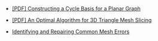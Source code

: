 - [[PDF] Constructing a Cycle Basis for a Planar Graph](https://www.geometrictools.com/Documentation/MinimalCycleBasis.pdf)

- [[PDF] An Optimal Algorithm for 3D Triangle Mesh Slicing](https://pdfs.semanticscholar.org/1eec/948b38058d7b87fe6257ee22070ccf28a598.pdf)

- [Identifying and Repairing Common Mesh Errors](https://www.simplify3d.com/support/articles/identifying-and-repairing-common-mesh-errors/)
